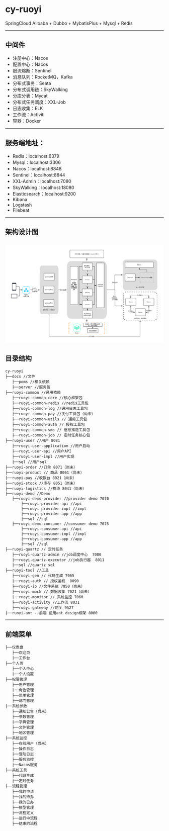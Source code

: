# cy-ruoyi
SpringCloud Alibaba + Dubbo + MybatisPlus + Mysql + Redis

---
## 中间件
* 注册中心：Nacos
* 配置中心：Nacos
* 限流熔断：Sentinel
* 消息队列：RocketMQ，Kafka
* 分布式事务：Seata
* 分布式调用链：SkyWalking
* 分库分表：Mycat
* 分布式任务调度：XXL-Job
* 日志收集：ELK
* 工作流：Activiti
* 容器：Docker

---
## 服务端地址：
* Redis：localhost:6379
* Mysql：localhost:3306
* Nacos：localhost:8848
* Sentinel：localhost:8844
* XXL-Admin：localhost:7080
* SkyWalking：localhost:18080
* Elasticsearch：localhost:9200
* Kibana
* Logstash
* Filebeat

---
##  架构设计图
![](docs/doc/ruoyi-cloud.png)
---
## 目录结构
 ```
cy-ruoyi
 ├──docs //文件
    ├──poms //相关依赖
    ├──server //服务包
 ├──ruoyi-common //通用依赖
    ├──ruoyi-common-core //核心框架包
    ├──ruoyi-common-redis //redis工具包
    ├──ruoyi-common-log //通用日志工具包
    ├──ruoyi-common-pay //支付工具包（尚未）
    ├──ruoyi-common-utils // 通用工具包
    ├──ruoyi-common-auth // 授权工具包
    ├──ruoyi-common-sms // 信息推送工具包
    ├──ruoyi-common-job // 定时任务核心包
 ├──ruoyi-user //用户 8081
    ├──ruoyi-user-application //用户启动
    ├──ruoyi-user-api //用户API
    ├──ruoyi-user-impl //用户实现
    ├──sql //用户sql
 ├──ruoyi-order //订单 8071（尚未）
 ├──ruoyi-product // 商品 8061（尚未）
 ├──ruoyi-pay //收银台 8021（尚未）
 ├──ruoyi-stock //库存 8051（尚未）
 ├──ruoyi-logistics //物流 8041（尚未）
 ├──ruoyi-demo //Demo 
    ├──ruoyi-demo-provider //provider demo 7070
        ├──ruoyi-provider-api //api
        ├──ruoyi-provider-impl //impl
        ├──ruoyi-provider-app //app
        ├──sql //sql
    ├──ruoyi-demo-consumer //consumer demo 7075
        ├──ruoyi-consumer-api //api
        ├──ruoyi-consumer-impl //impl
        ├──ruoyi-consumer-app //app
        ├──sql //sql
 ├──ruoyi-quartz // 定时任务
    ├──ruoyi-quartz-admin //job调度中心  7080
    ├──ruoyi-quartz-executor //job执行器  8011
    ├──sql //quartz sql
 ├──ruoyi-tool //工具
    ├──ruoyi-gen // 代码生成 7065
    ├──ruoyi-auth // 授权鉴权  8090
    ├──ruoyi-io //文件系统 7050（尚未）
    ├──ruoyi-mock // 数据收集 7021（尚未）
    ├──ruoyi-monitor // 系统监控 7060
    ├──ruoyi-activity //工作流 8031
    ├──ruoyi-gateway //网关 9527
 ├──ruoyi-ant --前端 使用ant design框架 8000
 ```
 
---
## 前端菜单
 ```
 ├──仪表盘
    ├──欢迎页
    ├──工作台
 ├──个人页
    ├──个人中心
    ├──个人设置
 ├──权限管理
    ├──用户管理
    ├──角色管理
    ├──菜单管理
    ├──部门管理
 ├──系统参数
    ├──通知公告（尚未）
    ├──参数管理
    ├──字典管理
    ├──文件管理
    ├──地区管理
 ├──系统监控
    ├──在线用户（尚未）
    ├──操作日志
    ├──登陆日志
    ├──服务监控
    ├──Nacos服务
 ├──系统工具
    ├──代码生成
    ├──定时任务
 ├──流程管理
    ├──我的申请
    ├──我的待办
    ├──我的已办
    ├──模型管理
    ├──流程定义
    ├──运行中流程
    ├──结束的流程 

 ```

